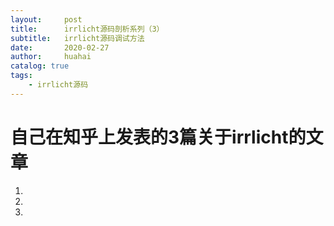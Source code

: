 ```yaml
---
layout:     post
title:      irrlicht源码剖析系列（3）
subtitle:   irrlicht源码调试方法
date:       2020-02-27
author:     huahai
catalog: true
tags:
    - irrlicht源码
---
```

# 自己在知乎上发表的3篇关于irrlicht的文章

1. [游戏引擎学习开胃菜——irrlicht鬼火引擎（1）]: https://zhuanlan.zhihu.com/p/52618929

   

2. [游戏引擎学习开胃菜——irrlicht鬼]: https://zhuanlan.zhihu.com/p/52702027

   

3. [游戏引擎学习开胃菜——irrlicht鬼]: https://zhuanlan.zhihu.com/p/52869144

   